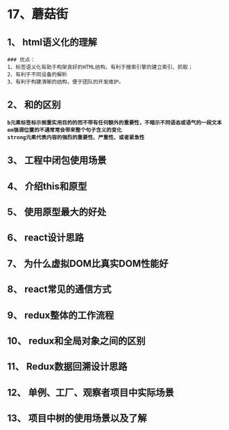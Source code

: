 # 17、蘑菇街

## 1、  html语义化的理解
     
    ### 优点：
    1、标签语义化有助于构架良好的HTML结构，有利于搜索引擎的建立索引、抓取；
    2、有利于不同设备的解析
    3、有利于构建清晰的结构，便于团队的开发维护。




## 2、  <b>和<strong>的区别

    b元素标签标示侧重实用目的的而不带有任何额外的重要性，不暗示不同语态或语气的一段文本
    em强调位置的不通常常会带来整个句子含义的变化
    strong元素代表内容的强烈的重要性、严重性、或者紧急性




 

## 3、  工程中闭包使用场景

    
## 4、  介绍this和原型
## 5、  使用原型最大的好处
## 6、  react设计思路
## 7、  为什么虚拟DOM比真实DOM性能好
## 8、  react常见的通信方式
## 9、  redux整体的工作流程
## 10、 redux和全局对象之间的区别
## 11、  Redux数据回溯设计思路
## 12、  单例、工厂、观察者项目中实际场景
## 13、  项目中树的使用场景以及了解
 

